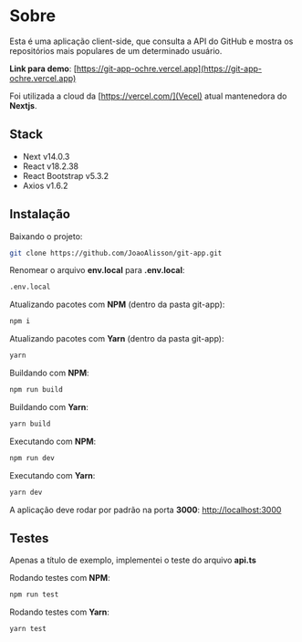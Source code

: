 # Sobre
Esta é uma aplicação client-side, que consulta a API do GitHub e mostra os repositórios mais populares de um determinado usuário.

**Link para demo**: [https://git-app-ochre.vercel.app](https://git-app-ochre.vercel.app)

Foi utilizada a cloud da [https://vercel.com/](Vecel) atual mantenedora do **Nextjs**.

## Stack

- Next v14.0.3
- React v18.2.38
- React Bootstrap v5.3.2
- Axios v1.6.2

## Instalação

Baixando o projeto:
```bash
git clone https://github.com/JoaoAlisson/git-app.git
```

Renomear o arquivo **env.local** para **.env.local**:
```bash
.env.local
```

Atualizando pacotes com **NPM** (dentro da pasta git-app):
```bash
npm i
```

Atualizando pacotes com **Yarn** (dentro da pasta git-app):
```bash
yarn
```

Buildando com **NPM**:
```bash
npm run build
```

Buildando com **Yarn**:
```bash
yarn build
```

Executando com **NPM**:
```bash
npm run dev
```

Executando com **Yarn**:
```bash
yarn dev
```

A aplicação deve rodar por padrão na porta **3000**:
[http://localhost:3000](http://localhost:3000)


## Testes
Apenas a título de exemplo, implementei o teste do arquivo **api.ts**

Rodando testes com **NPM**:
```bash
npm run test
```

Rodando testes com **Yarn**:
```bash
yarn test
```